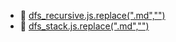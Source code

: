 * 📄 [dfs_recursive.js.replace(".md","")](dfs_recursive.js)
* 📄 [dfs_stack.js.replace(".md","")](dfs_stack.js)
